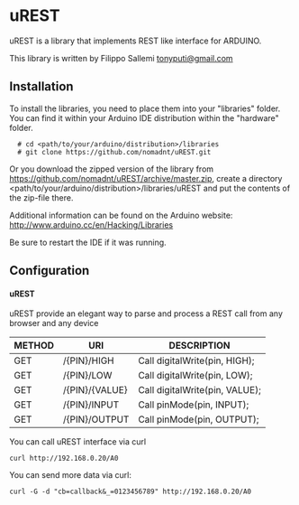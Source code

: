 uREST
=====

uREST is a library that implements REST like interface for ARDUINO.

This library is written by Filippo Sallemi <tonyputi@gmail.com>

Installation
--

To install the libraries, you need to place them into your "libraries" folder. You can find it within your Arduino IDE distribution within the "hardware" folder.

```
  # cd <path/to/your/arduino/distribution>/libraries
  # git clone https://github.com/nomadnt/uREST.git
```
Or you download the zipped version of the library from https://github.com/nomadnt/uREST/archive/master.zip, create a directory <path/to/your/arduino/distribution>/libraries/uREST and put the contents of the zip-file there.

Additional information can be found on the Arduino website: http://www.arduino.cc/en/Hacking/Libraries

Be sure to restart the IDE if it was running.

Configuration
--

#### uREST ####
uREST provide an elegant way to parse and process a REST call from any browser and any device

METHOD        | URI           | DESCRIPTION
------------- | ------------- | -------------
GET           | /{PIN}/HIGH   | Call digitalWrite(pin, HIGH);
GET           | /{PIN}/LOW    | Call digitalWrite(pin, LOW);
GET           | /{PIN}/{VALUE}| Call digitalWrite(pin, VALUE);
GET           | /{PIN}/INPUT  | Call pinMode(pin, INPUT);
GET           | /{PIN}/OUTPUT | Call pinMode(pin, OUTPUT);

You can call uREST interface via curl

`curl http://192.168.0.20/A0`

You can send more data via curl:

`curl -G -d "cb=callback&_=0123456789" http://192.168.0.20/A0`
